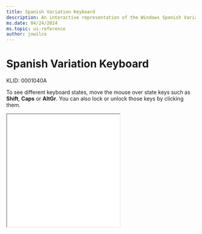 ```yaml
---
title: Spanish Variation Keyboard
description: An interactive representation of the Windows Spanish Variation keyboard. To see different keyboard states, click or move the mouse over the state keys.
ms.date: 04/24/2024
ms.topic: ui-reference
author: jowilco
---
```


# Spanish Variation Keyboard

KLID: 0001040A

To see different keyboard states, move the mouse over state keys such as **Shift**, **Caps** or **AltGr**. You can also lock or unlock those keys by clicking them.

<iframe src="kbdes.html" height="300"></iframe>
